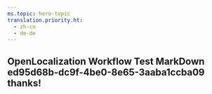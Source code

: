 ```yaml
---
ms.topic: hero-topic
translation.priority.ht: 
  - zh-cn
  - de-de
---
```

## OpenLocalization Workflow Test MarkDown ed95d68b-dc9f-4be0-8e65-3aaba1ccba09 thanks!
